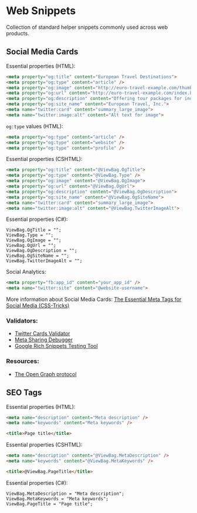 # Web Snippets

Collection of standard helper snippets commonly used across web products.


## Social Media Cards

Essential properties (HTML):

``` HTML
<meta property="og:title" content="European Travel Destinations">
<meta property="og:type" content="article" />
<meta property="og:image" content="http://euro-travel-example.com/thumbnail.jpg">
<meta property="og:url" content="http://euro-travel-example.com/index.htm">
<meta property="og:description" content="Offering tour packages for individuals or groups.">
<meta property="og:site_name" content="European Travel, Inc.">
<meta name="twitter:card" content="summary_large_image">
<meta name="twitter:image:alt" content="Alt text for image">
```

`og:type` values (HTML):

``` HTML
<meta property="og:type" content="article" />
<meta property="og:type" content="website" />
<meta property="og:type" content="profile" />
```

Essential properties (CSHTML):

```HTML
<meta property="og:title" content="@ViewBag.OgTitle">
<meta property="og:type" content="@ViewBag.Type" />
<meta property="og:image" content="@ViewBag.OgImage">
<meta property="og:url" content="@ViewBag.OgUrl">
<meta property="og:description" content="@ViewBag.OgDescription">
<meta property="og:site_name" content="@ViewBag.OgSiteName">
<meta name="twitter:card" content="summary_large_image">
<meta name="twitter:image:alt" content="@ViewBag.TwitterImageAlt">
```

Essential properties (C#):

```
ViewBag.OgTitle = "";
ViewBag.Type = "";
ViewBag.OgImage = "";
ViewBag.OgUrl = "";
ViewBag.OgDescription = "";
ViewBag.OgSiteName = "";
ViewBag.TwitterImageAlt = "";
```





Social Analytics:

``` HTML
<meta property="fb:app_id" content="your_app_id" />
<meta name="twitter:site" content="@website-username">
```

More information about Social Media Cards: [The Essential Meta Tags for Social Media (CSS-Tricks)](https://css-tricks.com/essential-meta-tags-social-media/)



### Validators:
- [Twitter Cards Validator](https://cards-dev.twitter.com/validator)
- [Meta Sharing Debugger](https://developers.facebook.com/tools/debug/)
- [Google Rich Snippets Testing Tool](https://developers.google.com/search/docs/appearance/structured-data)


### Resources:
 - [The Open Graph protocol](https://ogp.me/)

## SEO Tags

Essential properties (HTML):

```HTML
<meta name="description" content="Meta description" />
<meta name="keywords" content="Meta keywords" />

<title>Page title</title>
```

Essential properties (CSHTML):

```HTML
<meta name="description" content="@ViewBag.MetaDescription" />
<meta name="keywords" content="@ViewBag.MetaKeywords" />

<title>@ViewBag.PageTitle</title>
```

Essential properties (C#):

```
ViewBag.MetaDescription = "Meta description";
ViewBag.MetaKeywords = "Meta keywords";
ViewBag.PageTitle = "Page title";
```

